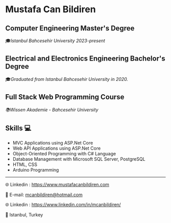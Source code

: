 # **Mustafa Can Bildiren**

## Computer Engineering Master's Degree
🎓*Istanbul Bahcesehir University 2023-present*

## Electrical and Electronics Engineering Bachelor's Degree
🎓*Graduated from Istanbul Bahcesehir University in 2020.*

## Full Stack Web Programming Course
*📚Wissen Akademie - Bahcesehir University*

## Skills 💻
- MVC Applications using ASP.Net Core
- Web API Applications using ASP.Net Core
- Object-Oriented Programming with C# Language
- Database Management with Microsoft SQL Server, PostgreSQL
- HTML, CSS
- Arduino Programming

---
🌐 Linkedin :  https://www.mustafacanbildiren.com

📧 E-mail:  <mcanbildiren@hotmail.com>

🌐 Linkedin :  https://www.linkedin.com/in/mcanbildiren/

📍 Istanbul, Turkey
